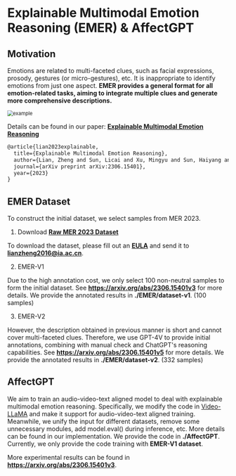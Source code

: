 # Explainable Multimodal Emotion Reasoning (EMER) & AffectGPT 



## Motivation

Emotions are related to multi-faceted clues, such as facial expressions, prosody, gestures (or micro-gestures), etc. It is inappropriate to identify emotions from just one aspect. **EMER provides a general format for all emotion-related tasks, aiming to integrate multiple clues and generate more comprehensive descriptions.**

<img src="H:\desktop\AffectGPT-master\AffectGPT-master\image\example.png" alt="example " style="zoom:80%;" />

Details can be found in our paper: [**Explainable Multimodal Emotion Reasoning**](https://arxiv.org/pdf/2306.15401.pdf)

```tex
@article{lian2023explainable,
  title={Explainable Multimodal Emotion Reasoning},
  author={Lian, Zheng and Sun, Licai and Xu, Mingyu and Sun, Haiyang and Xu, Ke and Wen, Zhuofan and Chen, Shun and Liu, Bin and Tao, Jianhua},
  journal={arXiv preprint arXiv:2306.15401},
  year={2023}
}
```



## EMER Dataset

To construct the initial dataset, we select samples from MER 2023.

1. Download [**Raw MER 2023 Dataset**](https://dl.acm.org/doi/abs/10.1145/3581783.3612836)

To download the dataset, please fill out an [**EULA**](https://drive.google.com/file/d/1LOW2e6ZuyUjurVF0SNPisqSh4VzEl5lN) and send it to **lianzheng2016@ia.ac.cn**.



2. EMER-V1

Due to the high annotation cost, we only select 100 non-neutral samples to form the initial dataset. See **https://arxiv.org/abs/2306.15401v3** for more details. We provide the annotated results in **./EMER/dataset-v1**. (100 samples)



3. EMER-V2

However, the description obtained in previous manner is short and cannot cover multi-faceted clues. Therefore, we use GPT-4V to provide initial annotations, combining with manual check and ChatGPT's reasoning capabilities. See **https://arxiv.org/abs/2306.15401v5** for more details. We provide the annotated results in **./EMER/dataset-v2**. (332 samples)



## AffectGPT

We aim to train an audio-video-text aligned model  to deal with explainable multimodal emotion reasoning. Specifically, we modify the code in [Video-LLaMA](https://github.com/DAMO-NLP-SG/Video-LLaMA) and make it support for audio-video-text aligned training. Meanwhile, we unify the input for different datasets, remove some unnecessary modules, add model.eval() during inference, etc. More details can be found in our implementation. We provide the code in **./AffectGPT**. Currently, we only provide the code training with **EMER-V1 dataset**.

More experimental results can be found in **https://arxiv.org/abs/2306.15401v3**.
